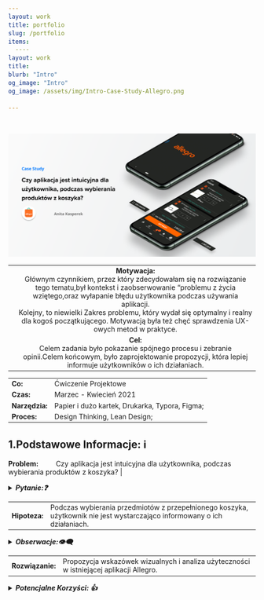 ```yaml
---
layout: work
title: portfolio
slug: /portfolio
items:
  ----
layout: work
title: 
blurb: "Intro"
og_image: "Intro"
og_image: /assets/img/Intro-Case-Study-Allegro.png
      
---   
```

<br>

[![image-text markdown="1"](https://raw.githubusercontent.com/AnitakasperekUX/AnitakasperekUX.github.io/main/assets/img/tytul.png)](https://raw.githubusercontent.com/AnitakasperekUX/AnitakasperekUX.github.io/main/assets/img/tytul.png)
<br>



|      |                                                              |
| :--: | :----------------------------------------------------------: |
|      | **Motywacja:** <br>Głównym czynnikiem, przez który zdecydowałam się na rozwiązanie tego tematu,był kontekst i zaobserwowanie “problemu z życia wziętego,oraz wyłapanie błędu użytkownika podczas używania aplikacji.<br/>Kolejny, to niewielki Zakres problemu, który wydał się optymalny i realny dla kogoś początkującego. Motywacją była też chęć sprawdzenia UX-owych metod w praktyce. |
|      | **Cel:** <br> Celem zadania było pokazanie spójnego procesu i zebranie opinii.Celem końcowym, było zaprojektowanie propozycji, która lepiej informuje użytkowników o ich działaniach. |





|                |                                                |
| :------------- | ---------------------------------------------- |
| **Co:**        | Ćwiczenie Projektowe                           |
| **Czas:**      | Marzec - Kwiecień 2021                         |
| **Narzędzia:** | Papier i dużo kartek, Drukarka, Typora, Figma; |
| **Proces:**    | Design Thinking, Lean Design;                  |












 1.Podstawowe Informacje:    ℹ️ 
-----------

**Problem:** &nbsp;&nbsp;&nbsp;&nbsp;&nbsp;&nbsp;&nbsp; Czy aplikacja jest intuicyjna dla użytkownika, podczas wybierania produktów z koszyka? |

<details><summary><i><b>Pytanie:❓</b></i></summary><i>Jak można rozwiązać problem braku dostarczenia niewystarczających informacji zwrotnych aplikacji i zapobiec generowania błędów ?</i></details>


|               |                                                              |
| :-----------: | ------------------------------------------------------------ |
| **Hipoteza:**<br> |Podczas wybierania przedmiotów z przepełnionego koszyka, użytkownik nie jest wystarczająco informowany o ich działaniach.<br> |

<details><summary><i><b>Obserwacje:👁️‍🗨️</b></i></summary><i>- Stały użytkownik allegro, ma trudności z odznaczeniem produktów z koszyka, i kłopot z widocznością zaznaczonych produktów - nie wie, czy zaznaczył dobrze.</i></details>





|                 |                                                              |
| :-------------: | ------------------------------------------------------------ |
| **Rozwiązanie:** | Propozycja wskazówek wizualnych i analiza użyteczności w istniejącej aplikacji Allegro. |

<details><summary><i><b>Potencjalne Korzyści: 👍</b></i></summary><i>- Usprawnienie informacji wizualnych i interakcji, przyspieszy proces zakupowy i uniknie błędów użytkownika Poprzez dodanie wskazówek wizualne, poprawi się użyteczność aplikacji. Model Mentalny stałego użytkownika używającego wersji webowej, będzie spójniejszy.</i></details>







